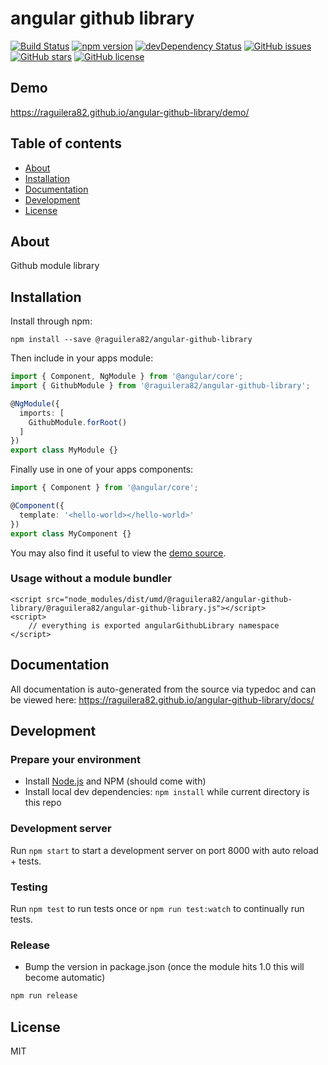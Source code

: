 # angular github library
[![Build Status](https://travis-ci.org/raguilera82/angular-github-library.svg?branch=master)](https://travis-ci.org/raguilera82/angular-github-library)
[![npm version](https://badge.fury.io/js/@raguilera82/angular-github-library.svg)](http://badge.fury.io/js/@raguilera82/angular-github-library)
[![devDependency Status](https://david-dm.org/raguilera82/angular-github-library/dev-status.svg)](https://david-dm.org/raguilera82/angular-github-library#info=devDependencies)
[![GitHub issues](https://img.shields.io/github/issues/raguilera82/angular-github-library.svg)](https://github.com/raguilera82/angular-github-library/issues)
[![GitHub stars](https://img.shields.io/github/stars/raguilera82/angular-github-library.svg)](https://github.com/raguilera82/angular-github-library/stargazers)
[![GitHub license](https://img.shields.io/badge/license-MIT-blue.svg)](https://raw.githubusercontent.com/raguilera82/angular-github-library/master/LICENSE)

## Demo
https://raguilera82.github.io/angular-github-library/demo/

## Table of contents

- [About](#about)
- [Installation](#installation)
- [Documentation](#documentation)
- [Development](#development)
- [License](#license)

## About

Github module library

## Installation

Install through npm:
```
npm install --save @raguilera82/angular-github-library
```

Then include in your apps module:

```typescript
import { Component, NgModule } from '@angular/core';
import { GithubModule } from '@raguilera82/angular-github-library';

@NgModule({
  imports: [
    GithubModule.forRoot()
  ]
})
export class MyModule {}
```

Finally use in one of your apps components:
```typescript
import { Component } from '@angular/core';

@Component({
  template: '<hello-world></hello-world>'
})
export class MyComponent {}
```

You may also find it useful to view the [demo source](https://github.com/raguilera82/angular-github-library/blob/master/demo/demo.component.ts).

### Usage without a module bundler
```
<script src="node_modules/dist/umd/@raguilera82/angular-github-library/@raguilera82/angular-github-library.js"></script>
<script>
    // everything is exported angularGithubLibrary namespace
</script>
```

## Documentation
All documentation is auto-generated from the source via typedoc and can be viewed here:
https://raguilera82.github.io/angular-github-library/docs/

## Development

### Prepare your environment
* Install [Node.js](http://nodejs.org/) and NPM (should come with)
* Install local dev dependencies: `npm install` while current directory is this repo

### Development server
Run `npm start` to start a development server on port 8000 with auto reload + tests.

### Testing
Run `npm test` to run tests once or `npm run test:watch` to continually run tests.

### Release
* Bump the version in package.json (once the module hits 1.0 this will become automatic)
```bash
npm run release
```

## License

MIT
